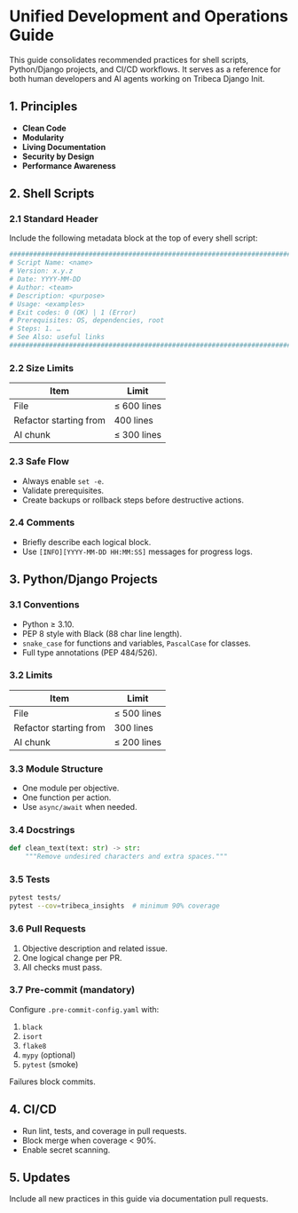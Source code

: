 # Unified Development and Operations Guide

This guide consolidates recommended practices for shell scripts, Python/Django projects, and CI/CD workflows. It serves as a reference for both human developers and AI agents working on Tribeca Django Init.

## 1. Principles
- **Clean Code**
- **Modularity**
- **Living Documentation**
- **Security by Design**
- **Performance Awareness**

## 2. Shell Scripts

### 2.1 Standard Header
Include the following metadata block at the top of every shell script:
```bash
########################################################################
# Script Name: <name>
# Version: x.y.z
# Date: YYYY-MM-DD
# Author: <team>
# Description: <purpose>
# Usage: <examples>
# Exit codes: 0 (OK) | 1 (Error)
# Prerequisites: OS, dependencies, root
# Steps: 1. …
# See Also: useful links
########################################################################
```

### 2.2 Size Limits
| Item  | Limit |
|-------|-------|
| File  | ≤ 600 lines |
| Refactor starting from | 400 lines |
| AI chunk | ≤ 300 lines |

### 2.3 Safe Flow
- Always enable `set -e`.
- Validate prerequisites.
- Create backups or rollback steps before destructive actions.

### 2.4 Comments
- Briefly describe each logical block.
- Use `[INFO][YYYY-MM-DD HH:MM:SS]` messages for progress logs.

## 3. Python/Django Projects

### 3.1 Conventions
- Python ≥ 3.10.
- PEP 8 style with Black (88 char line length).
- `snake_case` for functions and variables, `PascalCase` for classes.
- Full type annotations (PEP 484/526).

### 3.2 Limits
| Item  | Limit |
|-------|-------|
| File  | ≤ 500 lines |
| Refactor starting from | 300 lines |
| AI chunk | ≤ 200 lines |

### 3.3 Module Structure
- One module per objective.
- One function per action.
- Use `async/await` when needed.

### 3.4 Docstrings
```python
def clean_text(text: str) -> str:
    """Remove undesired characters and extra spaces."""
```

### 3.5 Tests
```bash
pytest tests/
pytest --cov=tribeca_insights  # minimum 90% coverage
```

### 3.6 Pull Requests
1. Objective description and related issue.
2. One logical change per PR.
3. All checks must pass.

### 3.7 Pre-commit (mandatory)
Configure `.pre-commit-config.yaml` with:
1. `black`
2. `isort`
3. `flake8`
4. `mypy` (optional)
5. `pytest` (smoke)

Failures block commits.

## 4. CI/CD
- Run lint, tests, and coverage in pull requests.
- Block merge when coverage < 90%.
- Enable secret scanning.

## 5. Updates
Include all new practices in this guide via documentation pull requests.
